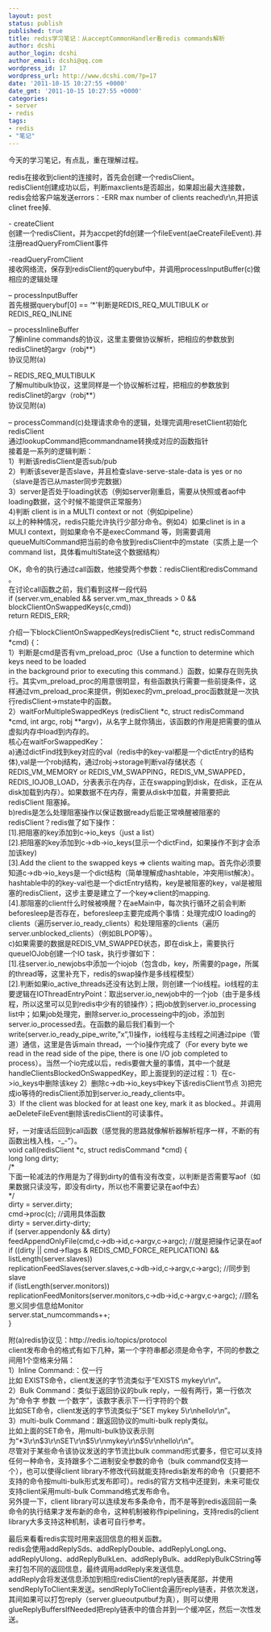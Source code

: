```yaml
---
layout: post
status: publish
published: true
title: redis学习笔记：从acceptCommonHandler看redis commands解析
author: dcshi
author_login: dcshi
author_email: dcshi@qq.com
wordpress_id: 17
wordpress_url: http://www.dcshi.com/?p=17
date: '2011-10-15 10:27:55 +0000'
date_gmt: '2011-10-15 10:27:55 +0000'
categories:
- server
- redis
tags:
- redis
- "笔记"
---
```

<p>今天的学习笔记，有点乱，重在理解过程。</p>
<p>redis在接收到client的连接时，首先会创建一个redisClient。<br />
redisClient创建成功以后，判断maxclients是否超出，如果超出最大连接数，redis会给客户端发送errors：-ERR max number of clients reached\r\n,并把该clinet free掉.</p>
<p>- createClient<br />
创建一个redisClient，并为accpet的fd创建一个fileEvent(aeCreateFileEvent).并注册readQueryFromClient事件</p>
<p>-readQueryFromClient<br />
接收网络流，保存到redisClient的querybuf中，并调用processInputBuffer(c)做相应的逻辑处理</p>
<p>– processInputBuffer<br />
首先根据querybuf[0] == ‘*’判断是REDIS_REQ_MULTIBULK or REDIS_REQ_INLINE</p>
<p>– processInlineBuffer<br />
了解inline commands的协议，这里主要做协议解析，把相应的参数放到redisClinet的argv（robj**）<br />
协议见附(a)</p>
<p>– REDIS_REQ_MULTIBULK<br />
了解multibulk协议，这里同样是一个协议解析过程，把相应的参数放到redisClinet的argv（robj**）<br />
协议见附(a)</p>
<p>– processCommand(c)处理请求命令的逻辑，处理完调用resetClient初始化redisClient<br />
通过lookupCommand把commandname转换成对应的函数指针<br />
接着是一系列的逻辑判断：<br />
1）判断该redisClient是否sub/pub<br />
2）判断该sever是否slave，并且检查slave-serve-stale-data is yes or no（slave是否已从master同步完数据）<br />
3）server是否处于loading状态（例如server刚重启，需要从快照或者aof中loading数据，这个时候不能提供正常服务）<br />
4)判断 client is in a MULTI context or not（例如pipeline）<br />
以上的种种情况，redis只能允许执行少部分命令。例如4）如果clinet is in a MULI context，则如果命令不是execCommand 等，则需要调用queueMultiCommand把当前的命令放到redisClient中的mstate（实质上是一个command list，具体看multiState这个数据结构）</p>
<p>OK，命令的执行通过call函数，他接受两个参数：redisClient和redisCommand 。<br />
在讨论call函数之前，我们看到这样一段代码<br />
if (server.vm_enabled &amp;&amp; server.vm_max_threads &gt; 0 &amp;&amp; blockClientOnSwappedKeys(c,cmd))<br />
return REDIS_ERR;</p>
<p>介绍一下blockClientOnSwappedKeys(redisClient *c, struct redisCommand *cmd) {：<br />
1）判断是cmd是否有vm_preload_proc（Use a function to determine which keys need to be loaded<br />
in the background prior to executing this command.）函数，如果存在则先执行。其实vm_preload_proc的用意很明显，有些函数执行需要一些前提条件，这样通过vm_preload_proc来提供，例如exec的vm_preload_proc函数就是一次执行redisClient-&gt;mstate中的函数。<br />
2）waitForMultipleSwappedKeys (redisClient *c, struct redisCommand *cmd, int argc, robj **argv)，从名字上就你猜出，该函数的作用是把需要的值从虚拟内存中load到内存的。<br />
核心在waitForSwappedKey：<br />
a)通过dictFind找到key对应的val（redis中的key-val都是一个dictEntry的结构体),val是一个robj结构，通过robj-&gt;storage判断val存储状态（ REDIS_VM_MEMORY or REDIS_VM_SWAPPING，REDIS_VM_SWAPPED，REDIS_IOJOB_LOAD，分表表示在内存，正在swapping到disk，在disk，正在从disk加载到内存）。如果数据不在内存，需要从disk中加载，并需要把此redisClient 阻塞掉。<br />
b)redis是怎么处理阻塞操作以保证数据ready后能正常唤醒被阻塞的redisClient？redis做了如下操作：<br />
[1].把阻塞的key添加到c-&gt;io_keys（just a list）<br />
[2].把阻塞的key添加到c-&gt;db-&gt;io_keys(显示一个dictFind，如果操作不到才会添加该key)<br />
[3].Add the client to the swapped keys =&gt; clients waiting map。首先你必须要知道c-&gt;db-&gt;io_keys是一个dict结构（简单理解成hashtable，冲突用list解决）。hashtable中的的key-val也是一个dictEntry结构，key是被阻塞的key，val是被阻塞的redisClient，这步主要是建立了一个key=&gt;client的mapping.<br />
[4].那阻塞的client什么时候被唤醒？在aeMain中，每次执行循环之前会判断beforesleep是否存在，beforesleep主要完成两个事情：处理完成IO loading的clients（遍历server.io_ready_clients）和处理阻塞的clients（遍历server.unblocked_clients）（例如BLPOP等）。<br />
c)如果需要的数据是REDIS_VM_SWAPPED状态，即在disk上，需要执行queueIOJob创建一个IO task，执行步骤如下：<br />
[1].往server.io_newjobs中添加一个iojob（包含db，key，所需要的page，所属的thread等，这里补充下，redis的swap操作是多线程模型）<br />
[2].判断如果io_active_threads还没有达到上限，则创建一个io线程。io线程的主要逻辑在IOThreadEntryPoint：取出server.io_newjob中的一个job（由于是多线程，所以这里可以见到redis中少有的锁操作）；把job放到server.io_processing list中；如果job处理完，删除server.io_processeing中的job，添加到server.io_processed去。在函数的最后我们看到一个write(server.io_ready_pipe_write,”x”,1)操作，io线程与主线程之间通过pipe（管道）通信，这里是告诉main thread，一个io操作完成了（For every byte we read in the read side of the pipe, there is one I/O job completed to process）。当然一个io完成以后，redis要做大量的事情，其中一个就是handleClientsBlockedOnSwappedKey，即上面提到的逆过程：1）在c-&gt;io_keys中删除该key 2）删除c-&gt;db-&gt;io_keys中key下该redisClient节点 3)把完成io等待的redisClient添加到server.io_ready_clients中。<br />
3）If the client was blocked for at least one key, mark it as blocked.。并调用aeDeleteFileEvent删除该redisClient的可读事件。</p>
<p>好，一对废话后回到call函数（感觉我的思路就像解析器解析程序一样，不断的有函数出栈入栈，-_-”）。<br />
void call(redisClient *c, struct redisCommand *cmd) {<br />
long long dirty;<br />
/*<br />
下面一轮减法的作用是为了得到dirty的值有没有改变，以判断是否需要写aof（如果数据只读没写，即没有dirty，所以也不需要记录在aof中去）<br />
*/<br />
dirty = server.dirty;<br />
cmd-&gt;proc(c); //调用具体函数<br />
dirty = server.dirty-dirty;<br />
if (server.appendonly &amp;&amp; dirty)<br />
feedAppendOnlyFile(cmd,c-&gt;db-&gt;id,c-&gt;argv,c-&gt;argc); //就是把操作记录在aof<br />
if ((dirty || cmd-&gt;flags &amp; REDIS_CMD_FORCE_REPLICATION) &amp;&amp;<br />
listLength(server.slaves))<br />
replicationFeedSlaves(server.slaves,c-&gt;db-&gt;id,c-&gt;argv,c-&gt;argc); //同步到slave<br />
if (listLength(server.monitors))<br />
replicationFeedMonitors(server.monitors,c-&gt;db-&gt;id,c-&gt;argv,c-&gt;argc); //顾名思义同步信息给Monitor<br />
server.stat_numcommands++;<br />
}</p>
<p>附(a)redis协议见：http://redis.io/topics/protocol<br />
client发布命令的格式有如下几种，第一个字符串都必须是命令字，不同的参数之间用1个空格来分隔：<br />
1）Inline Command:：仅一行<br />
比如 EXISTS命令，client发送的字节流类似于”EXISTS mykey\r\n”。<br />
2）Bulk Command：类似于返回协议的bulk reply，一般有两行，第一行依次为“命令字 参数 一个数字”，该数字表示下一行字符的个数<br />
比如SET命令，client发送的字节流类似于”SET mykey 5\r\nhello\r\n”。<br />
3）multi-bulk Command：跟返回协议的multi-bulk reply类似。<br />
比如上面的SET命令，用multi-bulk协议表示则为“*3\r\n$3\r\nSET\r\n$5\r\nmykey\r\n$5\r\nhello\r\n”。<br />
尽管对于某些命令该协议发送的字节流比bulk command形式要多，但它可以支持任何一种命令，支持跟多个二进制安全参数的命令（bulk command仅支持一个），也可以使得client library不修改代码就能支持redis新发布的命令（只要把不支持的命令按multi-bulk形式发布即可）。redis的官方文档中还提到，未来可能仅支持client采用multi-bulk Command格式发布命令。<br />
另外提一下，client library可以连续发布多条命令，而不是等到redis返回前一条命令的执行结果才发布新的命令，这种机制被称作pipelining，支持redis的client library大多支持这种机制，读者可自行参考。</p>
<p>最后来看看redis实现时用来返回信息的相关函数。<br />
redis会使用addReplySds、addReplyDouble、addReplyLongLong、addReplyUlong、addReplyBulkLen、addReplyBulk、addReplyBulkCString等来打包不同的返回信息，最终调用addReply来发送信息。<br />
addReply会将发送信息添加到相应redisClient的reply链表尾部，并使用sendReplyToClient来发送。sendReplyToClient会遍历reply链表，并依次发送，其间如果可以打包reply（server.glueoutputbuf为真），则可以使用glueReplyBuffersIfNeeded把reply链表中的值合并到一个缓冲区，然后一次性发送。</p>
<p>&nbsp;</p>
